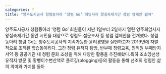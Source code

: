 ```yaml
---
categories: f
title: "양주도시공사 청렴동아리 ‘청렴 Go’ 회암사지 왕실축제기간 청렴 캠페인 펼쳐"
---
```

양주도시공사 청렴동아리 ‘청렴 Go’ 회원들이 지난 1일부터 2일까지 열린 양주회암사지 왕실축제기간 동안 시민을 대상으로 청렴도 설문조사 등 청렴 캠페인을 전개했다. 청렴동아리 청렴 Go는 양주도시공사의 지속가능한 윤리경영을 실현하고자 2019년에 자발적으로 조직된 학습동아리다. 그간 청렴 유적지 탐방, 반부패 청렴교육, 임직원 부패방지 서약 등 공공기관 내 청렴 문화 조성을 위해 다양한 활동을 추진해왔다.특히 조소앙선생 유적지 방문 및 황뱅이수변산책로 플로깅(plogging)등의 활동을 통해 선조의 청렴한 삶의 의미와 가치를 돌아